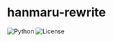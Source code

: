 # hanmaru-rewrite
![Python](https://img.shields.io/badge/Python-3.12-blue.svg?logo=python&logoColor=white)
![License](https://img.shields.io/github/license/motsuni04/hanmaru-rewrite?logo=github&logoColor=white)